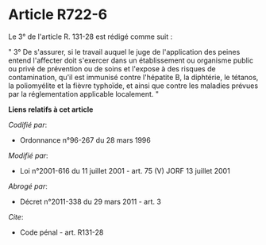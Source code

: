 # Article R722-6

Le 3° de l'article R. 131-28 est rédigé comme suit :

" 3° De s'assurer, si le travail auquel le juge de l'application des peines entend l'affecter doit s'exercer dans un
établissement ou organisme public ou privé de prévention ou de soins et l'expose à des risques de contamination, qu'il est
immunisé contre l'hépatite B, la diphtérie, le tétanos, la poliomyélite et la fièvre typhoïde, et ainsi que contre les
maladies prévues par la réglementation applicable localement. "

**Liens relatifs à cet article**

_Codifié par_:

  - Ordonnance n°96-267 du 28 mars 1996

_Modifié par_:

  - Loi n°2001-616 du 11 juillet 2001 - art. 75 (V) JORF 13 juillet 2001

_Abrogé par_:

  - Décret n°2011-338 du 29 mars 2011 - art. 3

_Cite_:

  - Code pénal - art. R131-28
